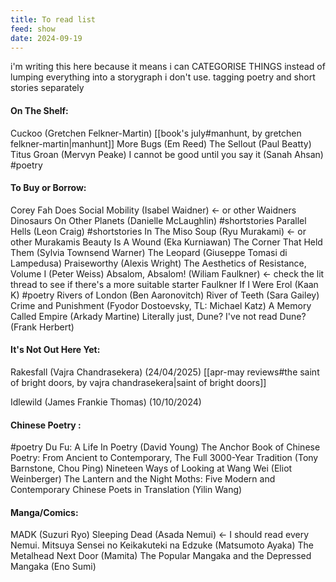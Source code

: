 ```yaml
---
title: To read list
feed: show
date: 2024-09-19
---
```

i'm writing this here because it means i can CATEGORISE THINGS instead of lumping everything into a storygraph i don't use. tagging poetry and short stories separately

#### On The Shelf:
Cuckoo (Gretchen Felkner-Martin) [[book's july#manhunt, by gretchen felkner-martin|manhunt]]
More Bugs (Em Reed)
The Sellout (Paul Beatty)
Titus Groan (Mervyn Peake)
I cannot be good until you say it (Sanah Ahsan) #poetry

#### To Buy or Borrow:
Corey Fah Does Social Mobility (Isabel Waidner) <- or other Waidners
Dinosaurs On Other Planets (Danielle McLaughlin) #shortstories
Parallel Hells (Leon Craig) #shortstories
In The Miso Soup (Ryu Murakami) <- or other Murakamis
Beauty Is A Wound (Eka Kurniawan)
The Corner That Held Them (Sylvia Townsend Warner)
The Leopard (Giuseppe Tomasi di Lampedusa)
Praiseworthy (Alexis Wright)
The Aesthetics of Resistance, Volume I (Peter Weiss)
Absalom, Absalom! (Wiliam Faulkner) <- check the lit thread to see if there's a more suitable starter Faulkner
If I Were Erol (Kaan K) #poetry
Rivers of London (Ben Aaronovitch)
River of Teeth (Sara Gailey)
Crime and Punishment (Fyodor Dostoevsky, TL: Michael Katz)
A Memory Called Empire (Arkady Martine)
Literally just, Dune? I've not read Dune? (Frank Herbert)

#### It's Not Out Here Yet:
Rakesfall (Vajra Chandrasekera) (24/04/2025) [[apr-may reviews#the saint of bright doors, by vajra chandrasekera|saint of bright doors]]

Idlewild (James Frankie Thomas) (10/10/2024)

#### Chinese Poetry : 
#poetry
Du Fu: A Life In Poetry (David Young)
The Anchor Book of Chinese Poetry: From Ancient to Contemporary, The Full 3000-Year Tradition (Tony Barnstone, Chou Ping)
Nineteen Ways of Looking at Wang Wei (Eliot Weinberger)
The Lantern and the Night Moths: Five Modern and Contemporary Chinese Poets in Translation (Yilin Wang)

#### Manga/Comics:
MADK (Suzuri Ryo)
Sleeping Dead (Asada Nemui) <- I should read every Nemui.
Mitsuya Sensei no Keikakuteki na Edzuke (Matsumoto Ayaka)
The Metalhead Next Door (Mamita)
The Popular Mangaka and the Depressed Mangaka (Eno Sumi)



